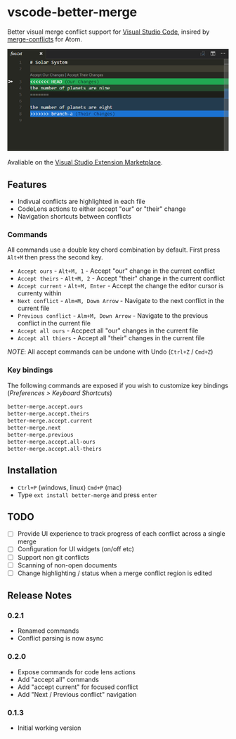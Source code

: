 # vscode-better-merge

Better visual merge conflict support for [Visual Studio Code](http://code.visualstudio.com/), insired by [merge-conflicts](https://atom.io/packages/merge-conflicts) for Atom.

![Demo animation 1](content/1.gif)

Avaliable on the [Visual Studio Extension Marketplace](https://marketplace.visualstudio.com/items?itemName=pprice.better-merge).

## Features

 - Indivual conflicts are highlighted in each file
 - CodeLens actions to either accept "our" or "their" change
 - Navigation shortcuts between conflicts

### Commands

All commands use a double key chord combination by default. First press `Alt+M` then press the second key.

 - `Accept ours` - `Alt+M, 1` - Accept "our" change in the current conflict
 - `Accept theirs` - `Alt+M, 2` - Accept "their" change in the current conflict
 - `Accept current` - `Alt+M, Enter` - Accept the change the editor cursor is currenty within
 - `Next conflict` - `Alm+M, Down Arrow` - Navigate to the next conflict in the current file
 - `Previous conflict` - `Alm+M, Down Arrow` - Navigate to the previous conflict in the current file
 - `Accept all ours` - Accpect all "our" changes in the current file
 - `Accept all thiers` - Accept all "their" changes in the current file

*NOTE*: All accept commands can be undone with Undo (`Ctrl+Z` / `Cmd+Z`)

### Key bindings

The following commands are exposed if you wish to customize key bindings (*Preferences > Keyboard Shortcuts*)

```
better-merge.accept.ours
better-merge.accept.theirs
better-merge.accept.current
better-merge.next
better-merge.previous
better-merge.accept.all-ours
better-merge.accept.all-theirs
```


## Installation

- `Ctrl+P` (windows, linux) `Cmd+P` (mac)
- Type `ext install better-merge` and press `enter`

## TODO

 - [ ] Provide UI experience to track progress of each conflict across a single merge
 - [ ] Configuration for UI widgets (on/off etc)
 - [ ] Support non git conflicts
 - [ ] Scanning of non-open documents
 - [ ] Change highlighting / status when a merge conflict region is edited

## Release Notes

### 0.2.1
 - Renamed commands
 - Conflict parsing is now async

### 0.2.0
- Expose commands for code lens actions
- Add "accept all" commands
- Add "accept current" for focused conflict
- Add "Next / Previous conflict" navigation

### 0.1.3
- Initial working version
